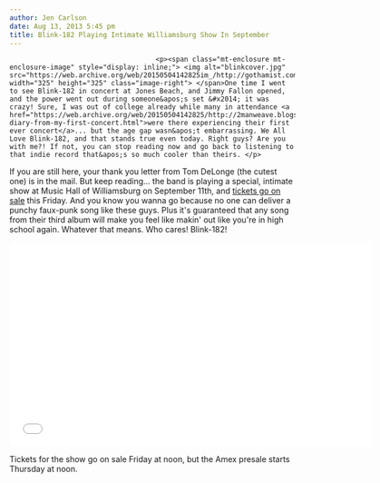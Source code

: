 ```yaml
---
author: Jen Carlson
date: Aug 13, 2013 5:45 pm
title: Blink-182 Playing Intimate Williamsburg Show In September
---
```


	
										<p><span class="mt-enclosure mt-enclosure-image" style="display: inline;"> <img alt="blinkcover.jpg" src="https://web.archive.org/web/20150504142825im_/http://gothamist.com/attachments/arts_jen/blinkcover.jpg" width="325" height="325" class="image-right"> </span>One time I went to see Blink-182 in concert at Jones Beach, and Jimmy Fallon opened, and the power went out during someone&apos;s set &#x2014; it was crazy! Sure, I was out of college already while many in attendance <a href="https://web.archive.org/web/20150504142825/http://2manweave.blogspot.com/2011/07/retroactive-diary-from-my-first-concert.html">were there experiencing their first ever concert</a>... but the age gap wasn&apos;t embarrassing. We All Love Blink-182, and that stands true even today. Right guys? Are you with me?! If not, you can stop reading now and go back to listening to that indie record that&apos;s so much cooler than theirs. </p>

<p>If you are still here, your thank you letter from Tom DeLonge (the cutest one) is in the mail. But keep reading... the band is playing a special, intimate show at Music Hall of Williamsburg on September 11th, and <a href="https://web.archive.org/web/20150504142825/http://www.ticketmaster.com/blink-182-brooklyn-new-york-09-11-2013/event/00004B09E6578FB5?artistid=790708&amp;majorcatid=10001&amp;minorcatid=1">tickets go on sale</a> this Friday. And you know you wanna go because no one can deliver a punchy faux-punk song like these guys. Plus it&apos;s guaranteed that any song from their third album will make you feel like makin&apos; out like you&apos;re in high school again. Whatever that means. Who cares! Blink-182!</p>

<p><iframe width="640" height="360" src="//web.archive.org/web/20150504142825if_/http://www.youtube.com/embed/u88ux72tuiQ?list=PL7975283FCB8D3AF3" frameborder="0" allowfullscreen></iframe></p>

<p>Tickets for the show go on sale Friday at noon, but the Amex presale starts Thursday at noon.</p>					
										
									
				